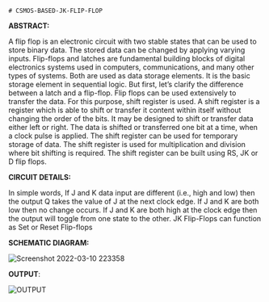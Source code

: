 `# CSMOS-BASED-JK-FLIP-FLOP`

**ABSTRACT:**
  
  A flip flop is an electronic circuit with two stable states that can be used to store binary data. The stored data can be changed by applying varying inputs. Flip-flops and latches are fundamental building blocks of digital electronics systems used in computers, communications, and many other types of systems. Both are used as data storage elements. It is the basic storage element in sequential logic. But first, let’s clarify the difference between a latch and a flip-flop. Flip flops can be used extensively to transfer the data. For this purpose, shift register is used. A shift register is a register which is able to shift or transfer it content within itself without changing the order of the bits. It may be designed to shift or transfer data either left or right. The data is shifted or transferred one bit at a time, when a clock pulse is applied. The shift register can be used for temporary storage of data. The shift register is used for multiplication and division where bit shifting is required. The shift register can be built using RS, JK or D flip flops.
  
**CIRCUIT DETAILS:**


  In simple words, If J and K data input are different (i.e., high and low) then the output Q takes the value of J at the next clock edge. If J and K are both low then no change occurs. If J and K are both high at the clock edge then the output will toggle from one state to the other. JK Flip-Flops can function as Set or Reset Flip-flops
  
**SCHEMATIC DIAGRAM:**

![Screenshot 2022-03-10 223358](https://user-images.githubusercontent.com/82881012/157721353-fda05340-ce22-41cb-9c84-c5790811f25f.png)


**OUTPUT**:

![OUTPUT](https://user-images.githubusercontent.com/82881012/157721533-3676f2e8-ae05-410d-b55c-a7c0a44d6244.jpg)



